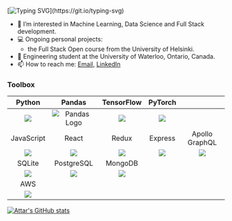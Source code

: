 [![Typing SVG](https://readme-typing-svg.demolab.com?font=Fira+Code&pause=1000&background=C3080000&width=600&lines=Hi!+I'm+Attar;I+really+enjoy+Data+Science+and+working+on+AI.)](https://git.io/typing-svg)

 - 👀 I’m interested in Machine Learning, Data Science and Full Stack development.
 - 💻 Ongoing personal projects:
   - the Full Stack Open course from the University of Helsinki.
 - 🏫 Engineering student at the University of Waterloo, Ontario, Canada.
 - 📫 How to reach me: [Email](mailto:attar.aziz@uwaterloo.ca?subject=[GitHub]%20Inquiry), [LinkedIn](https://www.linkedin.com/in/attar-aziz-che/)

### Toolbox
|Python|Pandas|TensorFlow|PyTorch||
|:-:|:-:|:-:|:-:|:-:|
|<img src="https://icongr.am/simple/python.svg?size=42&color=aaaaaa&colored=false"/>|<img src="https://icongr.am/simple/pandas.svg?size=42&color=aaaaaa&colored=false" alt="Pandas Logo"/>|<img src="https://icongr.am/simple/tensorflow.svg?size=42&color=aaaaaa&colored=false"/>|<img src="https://icongr.am/simple/pytorch.svg?size=42&color=aaaaaa&colored=false"/>|
|JavaScript|React|Redux|Express|Apollo GraphQL|
|<img src="https://icongr.am/simple/javascript.svg?size=42&color=aaaaaa&colored=false"/>|<img src="https://icongr.am/simple/react.svg?size=42&color=aaaaaa&colored=false"/>|<img src="https://icongr.am/simple/redux.svg?size=42&color=aaaaaa&colored=false"/>|<img src="https://icongr.am/devicon/express-original.svg?size=42&color=aaaaaa"/>|<img src="https://icongr.am/simple/apollographql.svg?size=42&color=aaaaaa&colored=false"/>|
|SQLite|PostgreSQL|MongoDB|
|<img src="https://icongr.am/simple/sqlite.svg?size=42&color=aaaaaa&colored=false"/>|<img src="https://icongr.am/simple/postgresql.svg?size=42&color=aaaaaa&colored=false"/>|<img src="https://icongr.am/simple/mongodb.svg?size=42&color=aaaaaa&colored=false"/>|
|AWS|
|<img src="https://icongr.am/simple/amazonaws.svg?size=42&color=aaaaaa&colored=false"/>|


<!-- [![Top Langs](https://github-readme-stats.vercel.app/api/top-langs/?username=att-ar&hide=jupyter%20notebook)](https://github.com/anuraghazra/github-readme-stats)
 -->
[![Attar's GitHub stats](https://github-readme-stats-att-ar.vercel.app/api?username=att-ar&count_private=True&show_icons=True&theme=vue&hide=contribs)](https://github.com/anuraghazra/github-readme-stats)

<!---
att-ar/att-ar is a ✨ special ✨ repository because its `README.md` (this file) appears on your GitHub profile.
You can click the Preview link to take a look at your changes.
--->
